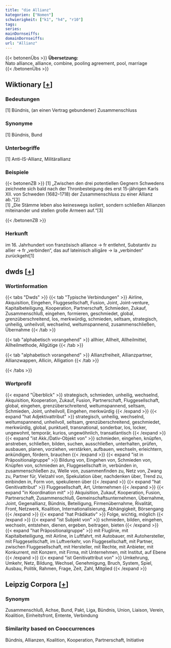 ```yaml
---
title: "die Allianz"
kategorien: ["Nomen"]
schwierigkeit: ["k1", "h4", "r10"]
tags:
series:
mainDornseiffs:
domainDornseiffs:
url: "Allianz"
---
```


{{< betonenÜbs >}}
**Übersetzung:**  
Nato alliance, alliance, combine, pooling agreement, pool, marriage  
{{< /betonenÜbs >}}

## Wiktionary [[+](https://de.wiktionary.org/wiki/Allianz)]

### Bedeutungen
[1] Bündnis, (an einen Vertrag gebundener) Zusammenschluss  

### Synonyme
[1] Bündnis, Bund  

### Unterbegriffe
[1] Anti-IS-Allianz, Militärallianz  

### Beispiele
{{< betonenZB >}}
[1] „Zwischen den drei potentiellen Gegnern Schwedens zeichnete sich bald nach der Thronbesteigung des erst 15-jährigen Karls XII. von Schweden (1682–1718) der Zusammenschluss zu einer Allianz ab.“[2]  
[1] „Die Stämme leben also keineswegs isoliert, sondern schließen Allianzen miteinander und stellen große Armeen auf.“[3]  

{{< /betonenZB >}}
### Herkunft
im 16. Jahrhundert von französisch alliance → fr entlehnt, Substantiv zu allier → fr „verbinden“, das auf lateinisch alligāre → la „verbinden“ zurückgeht[1]  



## dwds [[+](https://www.dwds.de/wb/Allianz)]

### Wortinformation
{{< tabs "Dwds" >}}
{{< tab "Typische Verbindungen" >}}
Airline, Akquisition, Eingehen, Fluggesellschaft, Fusion, Joint, Joint-venture, Kapitalbeteiligung, Kooperation, Partnerschaft, Schmieden, Zukauf, Zusammenschluß, eingehen, formieren, geschmiedet, global, grenzüberschreitend, los, merkwürdig, schmieden, seltsam, strategisch, unheilig, unheilvoll, wechselnd, weltumspannend, zusammenschließen, Übernahme
{{< /tab >}}

{{< tab "alphabetisch vorangehend" >}}
allhier, Allheit, Allheilmittel, Allheilmethode, Allgütige
{{< /tab >}}

{{< tab "alphabetisch vorangehend" >}}
Allianzfreiheit, Allianzpartner, Allianzwappen, Allicin, Alligation
{{< /tab >}}

{{< /tabs >}}

### Wortprofil
{{< expand "Überblick" >}} strategisch, schmieden, unheilig, wechselnd, Akquisition, Kooperation, Zukauf, Fusion, Partnerschaft, Fluggesellschaft, global, eingehen, grenzüberschreitend, weltumspannend, seltsam, Schmieden, Joint, unheilvoll, Eingehen, merkwürdig {{< /expand >}}
{{< expand "hat Adjektivattribut" >}} strategisch, unheilig, wechselnd, weltumspannend, unheilvoll, seltsam, grenzüberschreitend, geschmiedet, merkwürdig, global, punktuell, transnational, sonderbar, los, locker, ungewohnt, temporär, kurios, ungewöhnlich, transatlantisch {{< /expand >}}
{{< expand "ist Akk./Dativ-Objekt von" >}} schmieden, eingehen, knüpfen, anstreben, schließen, bilden, suchen, ausschließen, unterhalten, prüfen, ausbauen, planen, vorziehen, verstärken, aufbauen, wechseln, erleichtern, ankündigen, fördern, brauchen {{< /expand >}}
{{< expand "ist in Präpositionalgruppe" >}} Bildung von, Eingehen von, Schmieden von, Knüpfen von, schmieden an, Fluggesellschaft in, verbünden in, zusammenschließen zu, Welle von, zusammenfinden zu, Netz von, Zwang zu, Partner für, Vielzahl von, Spekulation über, nachdenken über, Trend zu, einbinden in, Form von, spekulieren über {{< /expand >}}
{{< expand "hat Genitivattribut" >}} Fluggesellschaft, Art, Unternehmen {{< /expand >}}
{{< expand "in Koordination mit" >}} Akquisition, Zukauf, Kooperation, Fusion, Partnerschaft, Zusammenschluß, Gemeinschaftsunternehmen, Übernahme, Joint, Gegenallianz, Bündnis, Beteiligung, Firmenübernahme, Rivalität, Front, Netzwerk, Koalition, Internationalisierung, Abhängigkeit, Börsengang {{< /expand >}}
{{< expand "hat Prädikativ" >}} Folge, wichtig, möglich {{< /expand >}}
{{< expand "ist Subjekt von" >}} schmieden, bilden, eingehen, wechseln, entstehen, dienen, ergeben, beitragen, bieten {{< /expand >}}
{{< expand "hat Präpositionalgruppe" >}} mit Fluglinie, mit Kapitalbeteiligung, mit Airline, in Luftfahrt, mit Autobauer, mit Autohersteller, mit Fluggesellschaft, im Luftverkehr, von Fluggesellschaft, mit Partner, zwischen Fluggesellschaft, mit Hersteller, mit Rechte, mit Anbieter, mit Konkurrent, mit Konzern, mit Firma, mit Unternehmen, mit Institut, auf Ebene {{< /expand >}}
{{< expand "ist Genitivattribut von" >}} Umkehrung, Umkehr, Netz, Bildung, Wechsel, Genehmigung, Bruch, System, Spiel, Ausbau, Politik, Rahmen, Frage, Zeit, Zahl, Mitglied {{< /expand >}}

## Leipzig Corpora [[+](https://corpora.uni-leipzig.de/en/res?word=Allianz&corpusId=deu_newscrawl-public_2018)]


### Synonym
Zusammenschluß, Achse, Bund, Pakt, Liga, Bündnis, Union, Liaison, Verein, Koalition, Einheitsfront, Entente, Verbindung


### Similarity based on Cooccurrences
Bündnis, Allianzen, Koalition, Kooperation, Partnerschaft, Initiative

